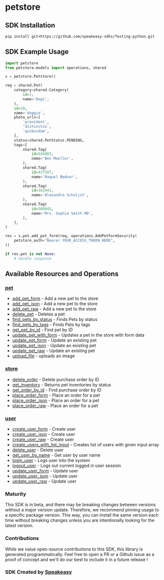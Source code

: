 # petstore

<!-- Start SDK Installation -->
## SDK Installation

```bash
pip install git+https://github.com/speakeasy-sdks/Testing-python.git
```
<!-- End SDK Installation -->

## SDK Example Usage
<!-- Start SDK Example Usage -->
```python
import petstore
from petstore.models import operations, shared

s = petstore.Petstore()

req = shared.Pet(
    category=shared.Category(
        id=1,
        name='Dogs',
    ),
    id=10,
    name='doggie',
    photo_urls=[
        'provident',
        'distinctio',
        'quibusdam',
    ],
    status=shared.PetStatus.PENDING,
    tags=[
        shared.Tag(
            id=544883,
            name='Ben Mueller',
        ),
        shared.Tag(
            id=437587,
            name='Raquel Bednar',
        ),
        shared.Tag(
            id=383441,
            name='Alexandra Schulist',
        ),
        shared.Tag(
            id=568045,
            name='Mrs. Sophie Smith MD',
        ),
    ],
)

res = s.pet.add_pet_form(req, operations.AddPetFormSecurity(
    petstore_auth="Bearer YOUR_ACCESS_TOKEN_HERE",
))

if res.pet is not None:
    # handle response
```
<!-- End SDK Example Usage -->

<!-- Start SDK Available Operations -->
## Available Resources and Operations


### [pet](docs/pet/README.md)

* [add_pet_form](docs/pet/README.md#add_pet_form) - Add a new pet to the store
* [add_pet_json](docs/pet/README.md#add_pet_json) - Add a new pet to the store
* [add_pet_raw](docs/pet/README.md#add_pet_raw) - Add a new pet to the store
* [delete_pet](docs/pet/README.md#delete_pet) - Deletes a pet
* [find_pets_by_status](docs/pet/README.md#find_pets_by_status) - Finds Pets by status
* [find_pets_by_tags](docs/pet/README.md#find_pets_by_tags) - Finds Pets by tags
* [get_pet_by_id](docs/pet/README.md#get_pet_by_id) - Find pet by ID
* [update_pet_with_form](docs/pet/README.md#update_pet_with_form) - Updates a pet in the store with form data
* [update_pet_form](docs/pet/README.md#update_pet_form) - Update an existing pet
* [update_pet_json](docs/pet/README.md#update_pet_json) - Update an existing pet
* [update_pet_raw](docs/pet/README.md#update_pet_raw) - Update an existing pet
* [upload_file](docs/pet/README.md#upload_file) - uploads an image

### [store](docs/store/README.md)

* [delete_order](docs/store/README.md#delete_order) - Delete purchase order by ID
* [get_inventory](docs/store/README.md#get_inventory) - Returns pet inventories by status
* [get_order_by_id](docs/store/README.md#get_order_by_id) - Find purchase order by ID
* [place_order_form](docs/store/README.md#place_order_form) - Place an order for a pet
* [place_order_json](docs/store/README.md#place_order_json) - Place an order for a pet
* [place_order_raw](docs/store/README.md#place_order_raw) - Place an order for a pet

### [user](docs/user/README.md)

* [create_user_form](docs/user/README.md#create_user_form) - Create user
* [create_user_json](docs/user/README.md#create_user_json) - Create user
* [create_user_raw](docs/user/README.md#create_user_raw) - Create user
* [create_users_with_list_input](docs/user/README.md#create_users_with_list_input) - Creates list of users with given input array
* [delete_user](docs/user/README.md#delete_user) - Delete user
* [get_user_by_name](docs/user/README.md#get_user_by_name) - Get user by user name
* [login_user](docs/user/README.md#login_user) - Logs user into the system
* [logout_user](docs/user/README.md#logout_user) - Logs out current logged in user session
* [update_user_form](docs/user/README.md#update_user_form) - Update user
* [update_user_json](docs/user/README.md#update_user_json) - Update user
* [update_user_raw](docs/user/README.md#update_user_raw) - Update user
<!-- End SDK Available Operations -->

### Maturity

This SDK is in beta, and there may be breaking changes between versions without a major version update. Therefore, we recommend pinning usage
to a specific package version. This way, you can install the same version each time without breaking changes unless you are intentionally
looking for the latest version.

### Contributions

While we value open-source contributions to this SDK, this library is generated programmatically.
Feel free to open a PR or a Github issue as a proof of concept and we'll do our best to include it in a future release !

### SDK Created by [Speakeasy](https://docs.speakeasyapi.dev/docs/using-speakeasy/client-sdks)
